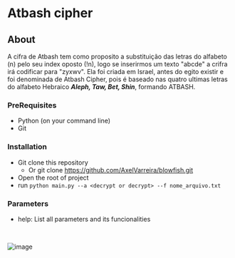 # Atbash cipher

## About

A cifra de Atbash tem como proposito a substituição das letras do alfabeto (n) pelo seu index oposto (!n), logo se inserirmos um texto "abcde" a crifra irá codificar para "zyxwv". Ela foi criada em Israel, antes do egito existir e foi denominada de Atbash Cipher, pois é baseado nas quatro ultimas letras do alfabeto Hebraico ***Aleph, Taw, Bet, Shin***, formando ATBASH.

### PreRequisites

- Python (on your command line)
- Git

### Installation

- Git clone this repository
  - Or git clone https://github.com/AxelVarreira/blowfish.git
- Open the root of project
- run ```python main.py --a <decrypt or decrypt> --f nome_arquivo.txt```

### Parameters

- help: List all parameters and its funcionalities

<br>

![image](https://github.com/AxelVarreira/blowfish/assets/54403767/c4ad52f7-d8ab-4c32-96ab-db7856029e4d)
